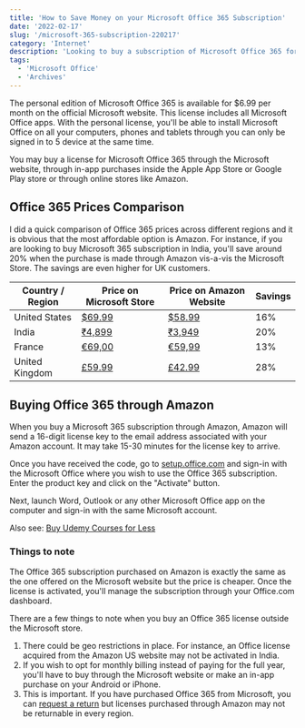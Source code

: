 ```yaml
---
title: 'How to Save Money on your Microsoft Office 365 Subscription'
date: '2022-02-17'
slug: '/microsoft-365-subscription-220217'
category: 'Internet'
description: 'Looking to buy a subscription of Microsoft Office 365 for your home or small business? Here are some tips to save money on your office 365 subscription.'
tags:
  - 'Microsoft Office'
  - 'Archives'
---
```


The personal edition of Microsoft Office 365 is available for $6.99 per month on the official Microsoft website. This license includes all Microsoft Office apps. With the personal license, you'll be able to install Microsoft Office on all your computers, phones and tablets through you can only be signed in to 5 device at the same time.

You may buy a license for Microsoft Office 365 through the Microsoft website, through in-app purchases inside the Apple App Store or Google Play store or through online stores like Amazon.

## Office 365 Prices Comparison

I did a quick comparison of Office 365 prices across different regions and it is obvious that the most affordable option is Amazon. For instance, if you are looking to buy Microsoft 365 subscription in India, you'll save around 20% when the purchase is made through Amazon vis-a-vis the Microsoft Store. The savings are even higher for UK customers.

| Country / Region | Price on Microsoft Store                                                                                          | Price on Amazon Website                          | Savings |
| ---------------- | ----------------------------------------------------------------------------------------------------------------- | ------------------------------------------------ | ------- |
| United States    | [$69.99](https://www.microsoft.com/en-us/microsoft-365/buy/compare-all-microsoft-365-products?tab=1)              | [$58.99](https://www.amazon.com/dp/B07F3TQ6DQ)   | 16%     |
| India            | [₹4,899](https://www.microsoft.com/en-in/microsoft-365/buy/compare-all-microsoft-365-products?icid=MSCOM_QL_M365) | [₹3,949](https://www.amazon.in/dp/B08C85B28L)    | 20%     |
| France           | [€69,00](https://www.microsoft.com/fr-fr/microsoft-365/buy/compare-all-microsoft-365-products?tab=1)              | [€59,99](https://www.amazon.fr/dp/B00KXDH0X4)    | 13%     |
| United Kingdom   | [£59.99](https://www.microsoft.com/en-gb/microsoft-365/buy/compare-all-microsoft-365-products?icid=MSCOM_QL_M365) | [£42.99](https://www.amazon.co.uk/dp/B00JLPEL2I) | 28%     |

## Buying Office 365 through Amazon

When you buy a Microsoft 365 subscription through Amazon, Amazon will send a 16-digit license key to the email address associated with your Amazon account. It may take 15-30 minutes for the license key to arrive.

Once you have received the code, go to [setup.office.com](https://setup.office.com/) and sign-in with the Microsoft Office where you wish to use the Office 365 subscription. Enter the product key and click on the "Activate" button.

Next, launch Word, Outlook or any other Microsoft Office app on the computer and sign-in with the same Microsoft account.

Also see: [Buy Udemy Courses for Less](/internet/buying-udemy-courses/31851/)

### Things to note

The Office 365 subscription purchased on Amazon is exactly the same as the one offered on the Microsoft website but the price is cheaper. Once the license is activated, you'll manage the subscription through your Office.com dashboard.

There are a few things to note when you buy an Office 365 license outside the Microsoft store.

1. There could be geo restrictions in place. For instance, an Office license acquired from the Amazon US website may not be activated in India.
2. If you wish to opt for monthly billing instead of paying for the full year, you'll have to buy through the Microsoft website or make an in-app purchase on your Android or iPhone.
3. This is important. If you have purchased Office 365 from Microsoft, you can [request a return](https://support.microsoft.com/en-us/account-billing/returning-items-you-bought-from-microsoft-store-for-exchange-or-refund-81629012-aa4f-f48b-2394-8596f415072b) but licenses purchased through Amazon may not be returnable in every region.
